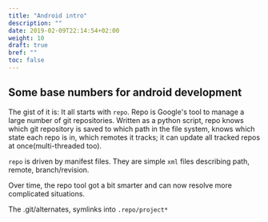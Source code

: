 ```yaml
---
title: "Android intro"
description: ""
date: 2019-02-09T22:14:54+02:00
weight: 10
draft: true
bref: ""
toc: false
---
```


## Some base numbers for android development
The gist of it is: It all starts with `repo`. Repo is Google's tool to manage a
large number of git repositories. Written as a python script, repo knows which
git repository is saved to which path in the file system, knows which state each
repo is in, which remotes it tracks; it can update all tracked repos at
once(multi-threaded too).

`repo` is driven by manifest files. They are simple `xml` files describing path,
remote, branch/revision.

Over time, the repo tool got a bit smarter and can now resolve more complicated
situations.

The .git/alternates, symlinks into `.repo/project*`
